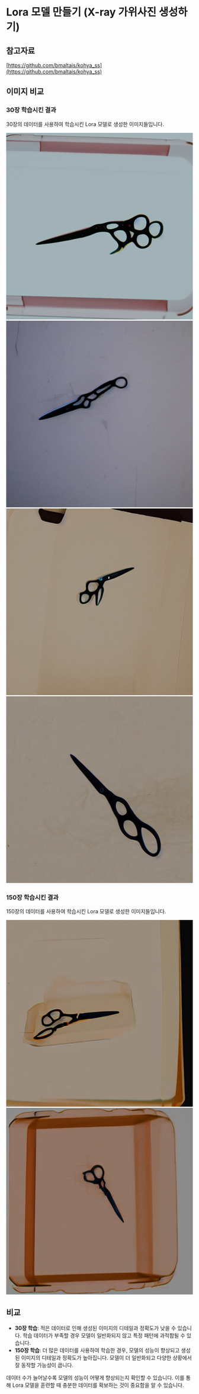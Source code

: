 # Lora 모델 만들기 (X-ray 가위사진 생성하기)

## 참고자료
[https://github.com/bmaltais/kohya_ss](https://github.com/bmaltais/kohya_ss)

## 이미지 비교

### 30장 학습시킨 결과

30장의 데이터를 사용하여 학습시킨 Lora 모델로 생성한 이미지들입니다.

![Image 1](./00004-1647661981.png)
![Image 2](./00005-811411660.png)
![Image 3](./00006-226887755.png)
![Image 4](./00009-1325463684.png)

### 150장 학습시킨 결과

150장의 데이터를 사용하여 학습시킨 Lora 모델로 생성한 이미지들입니다.

![Image 1](./150.png)
![Image 2](./150_1.png)

## 비교

- **30장 학습**: 적은 데이터로 인해 생성된 이미지의 디테일과 정확도가 낮을 수 있습니다. 학습 데이터가 부족할 경우 모델이 일반화되지 않고 특정 패턴에 과적합될 수 있습니다.
- **150장 학습**: 더 많은 데이터를 사용하여 학습한 경우, 모델의 성능이 향상되고 생성된 이미지의 디테일과 정확도가 높아집니다. 모델이 더 일반화되고 다양한 상황에서 잘 동작할 가능성이 큽니다.

데이터 수가 늘어날수록 모델의 성능이 어떻게 향상되는지 확인할 수 있습니다. 이를 통해 Lora 모델을 훈련할 때 충분한 데이터를 확보하는 것이 중요함을 알 수 있습니다.
